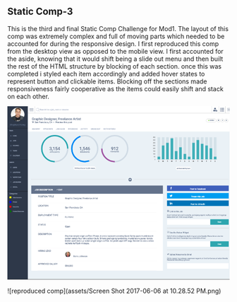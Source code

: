 ## Static Comp-3 ##

This is the third and final Static Comp Challenge for Mod1.  The layout of this comp was extremely complex and full of moving parts which needed to be accounted for during the responsive design.  I first reproduced this comp from the desktop view as opposed to the mobile view.  I first accounted for the aside, knowing that it would shift being a slide out menu and then built the rest of the HTML structure by blocking of each section.  once this was completed i styled each item accordingly and added hover states to represent button and clickable items.  Blocking off the sections made responsiveness fairly cooperative as the items could easily shift and stack on each other.


![original comp](https://github.com/rburnette3/RB-1705-static-comp-challenge-3/blob/master/assets/Screen%20Shot%202017-06-06%20at%2010.28.52%20PM.png)

![reproduced comp](assets/Screen Shot 2017-06-06 at 10.28.52 PM.png)
